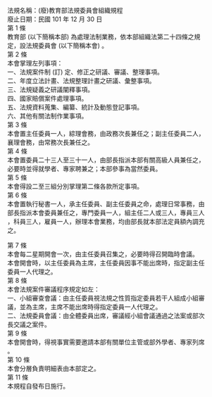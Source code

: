 法規名稱：(廢)教育部法規委員會組織規程  
廢止日期：民國 101 年 12 月 30 日  
第 1 條  
教育部 (以下簡稱本部) 為處理法制業務，依本部組織法第二十四條之規  
定，設法規委員會 (以下簡稱本會) 。  
第 2 條  
本會掌理左列事項：  
一、法規案件制 (訂) 定、修正之研議、審議、整理事項。  
二、年度立法計畫、法規整理計畫之研議、彙整事項。  
三、法規疑義之研議闡釋事項。  
四、國家賠償案件處理事項。  
五、法規資料蒐集、編纂、統計及動態登記事項。  
六、其他有關法制作業事項。  
第 3 條  
本會置主任委員一人，綜理會務，由政務次長兼任之；副主任委員二人，  
襄理會務，由常務次長兼任之。  
第 4 條  
本會置委員二十三人至三十一人，由部長指派本部有關高級人員兼任之，  
必要時並得就學者、專家聘兼之；本部參事為當然委員。  
第 5 條  
本會得設二至三組分別掌理第二條各款所定事項。  
第 6 條  
本會置執行秘書一人，承主任委員、副主任委員之命，處理日常事務，由  
部長指派本會委員兼任之，專門委員一人，組主任二人或三人，專員三人  
，科員三人，雇員一人，辦理本會業務，均由部長就本部法定員額內調充  
之。  


第 7 條  
本會每二星期開會一次，由主任委員召集之，必要時得召開臨時會議。  
本會開會時，以主任委員為主席，主任委員因事不能出席時，指定副主任  
委員一人代理之。  
第 8 條  
本會法規案件審議程序規定如左：  
一、小組審查會議：由主任委員視法規之性質指定委員若干人組成小組審  
議，並為主席，主席不能出席時得指定委員一人代理之。  
二、法規委員會議：由全體委員出席，審議經小組會議通過之法案或部次  
長交議之案件。  
第 9 條  
本會開會時，得視事實需要邀請本部有關單位主管或部外學者、專家列席  
。  
第 10 條  
本會分層負責明細表由本部定之。  
第 11 條  
本規程自發布日施行。  


